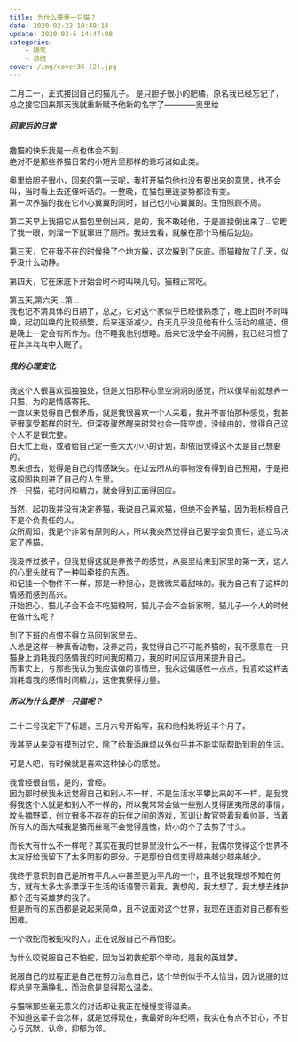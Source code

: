 ```yaml
---
title: 为什么要养一只猫？
date: 2020-02-22 10:49:14
update: 2020-03-6 14:47:00
categories:
    - 随笔
    - 总结
cover: /img/cover36 (2).jpg
---
```


二月二一，正式接回自己的猫儿子。
是只胆子很小的肥橘，原名我已经忘记了，总之接它回来那天我就重新赋予他新的名字了————奥里给   
<!-- more --> 

##### 回家后的日常
撸猫的快乐我是一点也体会不到...     
绝对不是那些养猫日常的小短片里那样的乖巧诸如此类。      


奥里给胆子很小，回来的第一天呢，我打开猫包他也没有要出来的意思，也不会叫，当时看上去还怪听话的。一整晚，在猫包里连姿势都没有变。    
第一次养猫的我在它小心翼翼的同时，自己也小心翼翼的。生怕照顾不周。  

第二天早上我把它从猫包里倒出来，是的，我不敢碰他，于是直接倒出来了...它瞪了我一眼，刺溜一下就窜进了厕所。我进去看，就躲在那个马桶后边边。       

第三天，它在我不在的时候换了个地方躲，这次躲到了床底。而猫粮放了几天，似乎没什么动静。  

第四天，它在床底下开始会时不时叫唤几句。猫粮正常吃。   

第五天,第六天...第...   
我也记不清具体的日期了，总之，它对这个家似乎已经很熟悉了，晚上回时不时叫唤，起初叫唤的比较频繁，后来逐渐减少。白天几乎没见他有什么活动的痕迹，但是晚上一定会有所作为。他不睡我也别想睡。后来它没学会不闹腾，我已经习惯了在乒乒乓乓中入眠了。    


##### 我的心理变化
我这个人很喜欢孤独独处，但是又怕那种心里空洞洞的感觉，所以很早前就想养一只猫，为的是情感寄托。      
一直以来觉得自己很矛盾，就是我很喜欢一个人呆着，我并不害怕那种感觉，我甚至很享受那样的时光。但深夜骤然醒来时常也会一阵空虚，没缘由的，觉得自己这个人不是很完整。    
白天忙上班，或者给自己定一些大大小小的计划，却依旧觉得这不太是自己想要的。      
思来想去，觉得是自己的情感缺失。在过去所从的事物没有得到自己预期，于是把这段固执刻进了自己的人生里。    
养一只猫，花时间和精力，就会得到正面得回应。

当然，起初我并没有决定养猫，我说自己喜欢猫，但绝不会养猫，因为我标榜自己不是个负责任的人。      
众所周知，我是个非常有原则的人，所以我突然觉得自己要学会负责任，遂立马决定了养猫。      

我没养过孩子，但我觉得这就是养孩子的感觉，从奥里给来到家里的第一天，这人的心里头就有了一种叫牵挂的东西。    
和记挂一个物件不一样，那是一种担心，是微微呆着甜味的。我为自己有了这样的情感而感到高兴。    
开始担心，猫儿子会不会不吃猫粮啊，猫儿子会不会拆家啊，猫儿子一个人的时候在做什么呢？    

到了下班的点恨不得立马回到家里去。      
人总是这样一种真香动物，没养之前，我觉得自己不可能养猫的，我不愿意在一只猫身上消耗我的感情我的时间我的精力，我的时间应该用来提升自己。      
而事实上，与那些我认为我应该做的事情里，我永远偏感性一点点，我喜欢这样去消耗着我的感情时间精力，这使我获得力量。    

##### 所以为什么要养一只猫呢？
二十二号我定下了标题，三月六号开始写，我和他相处将近半个月了。      

我甚至从来没有摸到过它，除了给我添麻烦以外似乎并不能实际帮助到我的生活。    

可是人吧，有时候就是喜欢这种操心的感觉。    

我曾经很自信，是的，曾经。  
因为那时候我永远觉得自己和别人不一样，不是生活水平攀比来的不一样，是我觉得我这个人就是和别人不一样的，所以我常常会做一些别人觉得匪夷所思的事情，坟头摘野菜，创立很多不存在的玩伴之间的游戏，军训让教官带着我看帅哥，当着所有人的面大喊我是猪而丝毫不会觉得羞愧，娇小的个子去剪了寸头。      

而长大有什么不一样呢？其实在我的世界里没什么不一样，我偶尔觉得这个世界不太友好给我留下了太多阴影的部分。于是那份自信变得越来越少越来越少。      

我终于意识到自己是所有平凡人中甚至更为平凡的一个，且不说我理想不知在何方，就有太多太多漂浮于生活的话语警示着我。我想的，我太想了，我太想去维护那个还有英雄梦的我了。        
但是所有的东西都是说起来简单，且不说面对这个世界，我现在连面对自己都有些困难。      

一个救蛇而被蛇咬的人，正在说服自己不再怕蛇。      

为什么咬说服自己不怕蛇，因为当初救蛇那个举动，是我的英雄梦。      


说服自己的过程正是自己在努力治愈自己，这个举例似乎不太恰当，因为说服的过程总是充满挣扎，而治愈是显得那么温柔。      

与猫咪那些毫无意义的对话却让我正在慢慢变得温柔。        
不知道这辈子会怎样，就是觉得现在，我最好的年纪啊，我实在有点不甘心，不甘心与沉默，认命，抑郁为邻。

